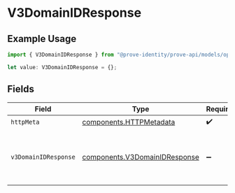 # V3DomainIDResponse

## Example Usage

```typescript
import { V3DomainIDResponse } from "@prove-identity/prove-api/models/operations";

let value: V3DomainIDResponse = {};
```

## Fields

| Field                                                                          | Type                                                                           | Required                                                                       | Description                                                                    | Example                                                                        |
| ------------------------------------------------------------------------------ | ------------------------------------------------------------------------------ | ------------------------------------------------------------------------------ | ------------------------------------------------------------------------------ | ------------------------------------------------------------------------------ |
| `httpMeta`                                                                     | [components.HTTPMetadata](../../models/components/httpmetadata.md)             | :heavy_check_mark:                                                             | N/A                                                                            |                                                                                |
| `v3DomainIDResponse`                                                           | [components.V3DomainIDResponse](../../models/components/v3domainidresponse.md) | :heavy_minus_sign:                                                             | V3DomainIDResponse                                                             | {<br/>"name": "My Company",<br/>"pcid": 123456123456<br/>}                     |